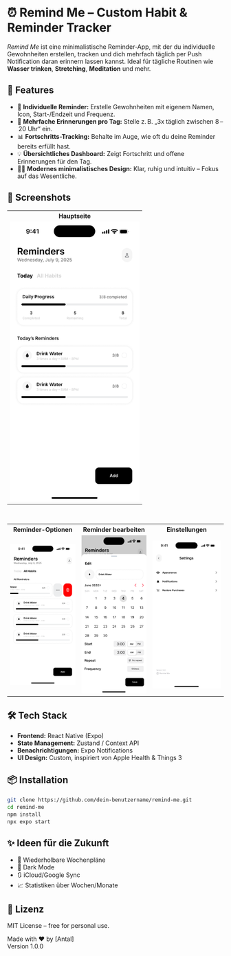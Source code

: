# ⏰ Remind Me – Custom Habit & Reminder Tracker

_Remind Me_ ist eine minimalistische Reminder-App, mit der du individuelle Gewohnheiten erstellen, tracken und dich mehrfach täglich per Push Notification daran erinnern lassen kannst. Ideal für tägliche Routinen wie **Wasser trinken**, **Stretching**, **Meditation** und mehr.

## 🧠 Features

- 🎯 **Individuelle Reminder:** Erstelle Gewohnheiten mit eigenem Namen, Icon, Start-/Endzeit und Frequenz.
- 🔔 **Mehrfache Erinnerungen pro Tag:** Stelle z. B. „3x täglich zwischen 8 – 20 Uhr“ ein.
- 📊 **Fortschritts-Tracking:** Behalte im Auge, wie oft du deine Reminder bereits erfüllt hast.
- 💡 **Übersichtliches Dashboard:** Zeigt Fortschritt und offene Erinnerungen für den Tag.
- 🧘‍♂️ **Modernes minimalistisches Design:** Klar, ruhig und intuitiv – Fokus auf das Wesentliche.



## 📸 Screenshots

<table align="center">
  <tr>
    <th align="center">Hauptseite</th>
  </tr>
  <tr>
    <td align="center">
      <img src="assets/screens/iPhone%2014%20&%2015%20Pro%20-%201.png" alt="Main Page" width="300"/>
    </td>
  </tr>
</table>

<br/>

<table align="center">
  <tr>
    <th align="center">Reminder-Optionen</th>
    <th align="center">Reminder bearbeiten</th>
    <th align="center">Einstellungen</th>
  </tr>
  <tr>
    <td align="center">
      <img src="assets/screens/iPhone%2014%20&%2015%20Pro%20-%203.png" alt="Options for Reminder" width="200"/>
    </td>
    <td align="center">
      <img src="assets/screens/iPhone%2014%20&%2015%20Pro%20-%204.png" alt="Edit Reminder" width="200"/>
    </td>
    <td align="center">
      <img src="assets/screens/iPhone%2014%20&%2015%20Pro%20-%208.png" alt="Settings" width="200"/>
    </td>
  </tr>
</table>



## 🛠️ Tech Stack

- **Frontend:** React Native (Expo)
- **State Management:** Zustand / Context API
- **Benachrichtigungen:** Expo Notifications
- **UI Design:** Custom, inspiriert von Apple Health & Things 3



## 📦 Installation

```bash
git clone https://github.com/dein-benutzername/remind-me.git
cd remind-me
npm install
npx expo start
```



## ✨ Ideen für die Zukunft

- 🔁 Wiederholbare Wochenpläne  
- 🌙 Dark Mode  
- 🔃 iCloud/Google Sync  
- 📈 Statistiken über Wochen/Monate



## 📄 Lizenz

MIT License – free for personal use.



Made with ❤️ by [Antal]  
Version 1.0.0
